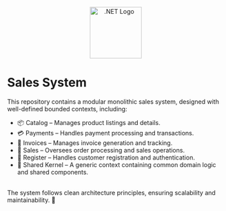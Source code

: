 <p align="center">
  <a href="https://dotnet.microsoft.com/" target="blank"><img src="https://upload.wikimedia.org/wikipedia/commons/e/ee/.NET_Core_Logo.svg" width="120" alt=".NET Logo" /></a>
</p>


# Sales System


This repository contains a modular monolithic sales system, designed with well-defined bounded contexts, including:

- 📦 Catalog – Manages product listings and details.
- 💳 Payments – Handles payment processing and transactions.
- 🧾 Invoices – Manages invoice generation and tracking.
- 🛒 Sales – Oversees order processing and sales operations.
- 👤 Register – Handles customer registration and authentication.
- 🔗 Shared Kernel – A generic context containing common domain logic and shared components.

<br>
The system follows clean architecture principles, ensuring scalability and maintainability. 🚀
